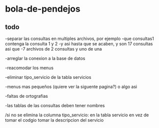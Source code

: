 # bola-de-pendejos

## todo
-separar las consultas en multiples archivos, por ejemplo
-que consultas1 contenga la consulta 1 y 2
-y asi hasta que se acaben, y son 17 consultas asi que
-7 archivos de 2 consultas y uno de una

-arreglar la conexion a la base de datos

-reacomodar los menus

-eliminar tipo_servicio de la tabla servicios

-menus mas pequeños
(quiere ver la siguente pagina?) o algo asi

-faltas de ortografias

-las tablas de las consultas deben tener nombres

/si no se elimina la columna tipo_servicio:
en la tabla servicio en vez de tomar el codgio tomar la descripcion del servicio



